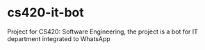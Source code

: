 # cs420-it-bot
Project for CS420: Software Engineering, the project is a bot for IT department integrated to WhatsApp
